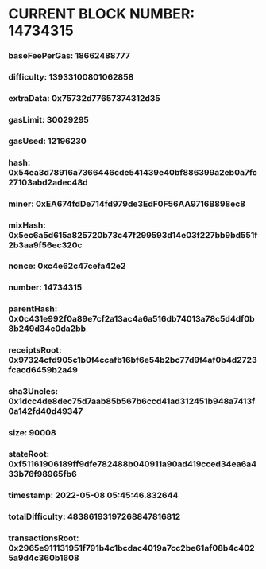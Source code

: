 # CURRENT BLOCK NUMBER: 14734315

### baseFeePerGas: 18662488777
### difficulty: 13933100801062858
### extraData: 0x75732d77657374312d35
### gasLimit: 30029295
### gasUsed: 12196230
### hash: 0x54ea3d78916a7366446cde541439e40bf886399a2eb0a7fc27103abd2adec48d
### miner: 0xEA674fdDe714fd979de3EdF0F56AA9716B898ec8
### mixHash: 0x5ec6a5d615a825720b73c47f299593d14e03f227bb9bd551f2b3aa9f56ec320c
### nonce: 0xc4e62c47cefa42e2
### number: 14734315
### parentHash: 0x0c431e992f0a89e7cf2a13ac4a6a516db74013a78c5d4df0b8b249d34c0da2bb
### receiptsRoot: 0x97324cfd905c1b0f4ccafb16bf6e54b2bc77d9f4af0b4d2723fcacd6459b2a49
### sha3Uncles: 0x1dcc4de8dec75d7aab85b567b6ccd41ad312451b948a7413f0a142fd40d49347
### size: 90008
### stateRoot: 0xf51161906189ff9dfe782488b040911a90ad419cced34ea6a433b76f98965fb6
### timestamp: 2022-05-08 05:45:46.832644
### totalDifficulty: 48386193197268847816812
### transactionsRoot: 0x2965e911131951f791b4c1bcdac4019a7cc2be61af08b4c4025a9d4c360b1608
